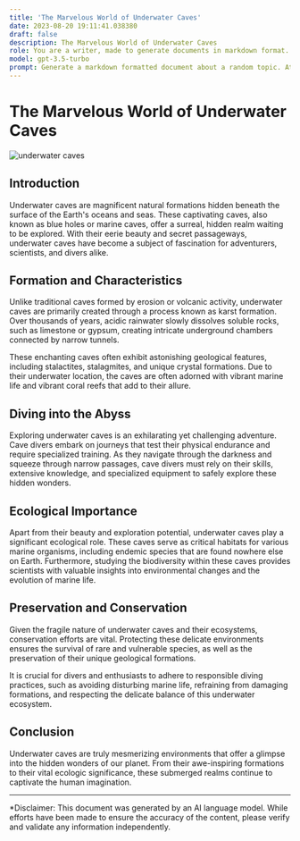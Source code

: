 ```yaml
---
title: 'The Marvelous World of Underwater Caves'
date: 2023-08-20 19:11:41.038380
draft: false
description: The Marvelous World of Underwater Caves
role: You are a writer, made to generate documents in markdown format. It is very important that all of the documents you generate are in valid markdown format.
model: gpt-3.5-turbo
prompt: Generate a markdown formatted document about a random topic. At the bottom, include a disclaimer explaining that the document was generated by you. The first line of the document should be the title. Make sure that the entire document is in proper markdown format, using a mix of various tags to make the document visually appealing.
---
```


# The Marvelous World of Underwater Caves

![underwater caves](https://example.com/underwater-caves.jpg)

## Introduction

Underwater caves are magnificent natural formations hidden beneath the surface of the Earth's oceans and seas. These captivating caves, also known as blue holes or marine caves, offer a surreal, hidden realm waiting to be explored. With their eerie beauty and secret passageways, underwater caves have become a subject of fascination for adventurers, scientists, and divers alike.

## Formation and Characteristics

Unlike traditional caves formed by erosion or volcanic activity, underwater caves are primarily created through a process known as karst formation. Over thousands of years, acidic rainwater slowly dissolves soluble rocks, such as limestone or gypsum, creating intricate underground chambers connected by narrow tunnels.

These enchanting caves often exhibit astonishing geological features, including stalactites, stalagmites, and unique crystal formations. Due to their underwater location, the caves are often adorned with vibrant marine life and vibrant coral reefs that add to their allure.

## Diving into the Abyss

Exploring underwater caves is an exhilarating yet challenging adventure. Cave divers embark on journeys that test their physical endurance and require specialized training. As they navigate through the darkness and squeeze through narrow passages, cave divers must rely on their skills, extensive knowledge, and specialized equipment to safely explore these hidden wonders.

## Ecological Importance

Apart from their beauty and exploration potential, underwater caves play a significant ecological role. These caves serve as critical habitats for various marine organisms, including endemic species that are found nowhere else on Earth. Furthermore, studying the biodiversity within these caves provides scientists with valuable insights into environmental changes and the evolution of marine life.

## Preservation and Conservation

Given the fragile nature of underwater caves and their ecosystems, conservation efforts are vital. Protecting these delicate environments ensures the survival of rare and vulnerable species, as well as the preservation of their unique geological formations.

It is crucial for divers and enthusiasts to adhere to responsible diving practices, such as avoiding disturbing marine life, refraining from damaging formations, and respecting the delicate balance of this underwater ecosystem.

## Conclusion

Underwater caves are truly mesmerizing environments that offer a glimpse into the hidden wonders of our planet. From their awe-inspiring formations to their vital ecologic significance, these submerged realms continue to captivate the human imagination.

---

*Disclaimer: This document was generated by an AI language model. While efforts have been made to ensure the accuracy of the content, please verify and validate any information independently.